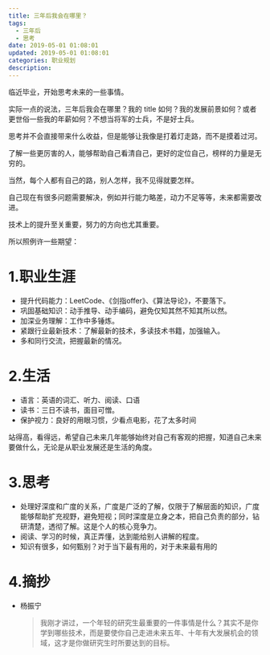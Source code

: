 ```yaml
---
title: 三年后我会在哪里？
tags:
  - 三年后
  - 思考
date: 2019-05-01 01:08:01
updated: 2019-05-01 01:08:01
categories: 职业规划
description:
---
```


临近毕业，开始思考未来的一些事情。

实际一点的说法，三年后我会在哪里？我的 title 如何？我的发展前景如何？或者更世俗一些我的年薪如何？不想当将军的士兵，不是好士兵。

思考并不会直接带来什么收益，但是能够让我像是打着灯走路，而不是摸着过河。

<!-- more -->

了解一些更厉害的人，能够帮助自己看清自己，更好的定位自己，榜样的力量是无穷的。

当然，每个人都有自己的路，别人怎样，我不见得就要怎样。

自己现在有很多问题需要解决，例如并行能力略差，动力不足等等，未来都需要改进。

技术上的提升至关重要，努力的方向也尤其重要。



所以照例许一些期望：



# 1.职业生涯

- 提升代码能力：LeetCode、《剑指offer》、《算法导论》，不要落下。
- 巩固基础知识：动手推导、动手编码，避免仅知其然不知其所以然。
- 加深业务理解：工作中多锤炼。
- 紧跟行业最新技术：了解最新的技术，多读技术书籍，加强输入。
- 多和同行交流，把握最新的情况。



# 2.生活

- 语言：英语的词汇、听力、阅读、口语
- 读书：三日不读书，面目可憎。
- 保护视力：良好的用眼习惯，少看点电影，花了太多时间



站得高，看得远，希望自己未来几年能够始终对自己有客观的把握，知道自己未来要做什么，无论是从职业发展还是生活的角度。



# 3.思考

- 处理好深度和广度的关系，广度是广泛的了解，仅限于了解层面的知识，广度能够帮助扩充视野，避免短视；同时深度是立身之本，把自己负责的部分，钻研清楚，透彻了解。这是个人的核心竞争力。
- 阅读、学习的时候，真正弄懂，达到能给别人讲解的程度。
- 知识有很多，如何甄别？对于当下最有用的，对于未来最有用的



# 4.摘抄

- 杨振宁

  > 我刚才讲过，一个年轻的研究生最重要的一件事情是什么？其实不是你学到哪些技术，而是要使你自己走进未来五年、十年有大发展机会的领域，这才是你做研究生时所要达到的目标。